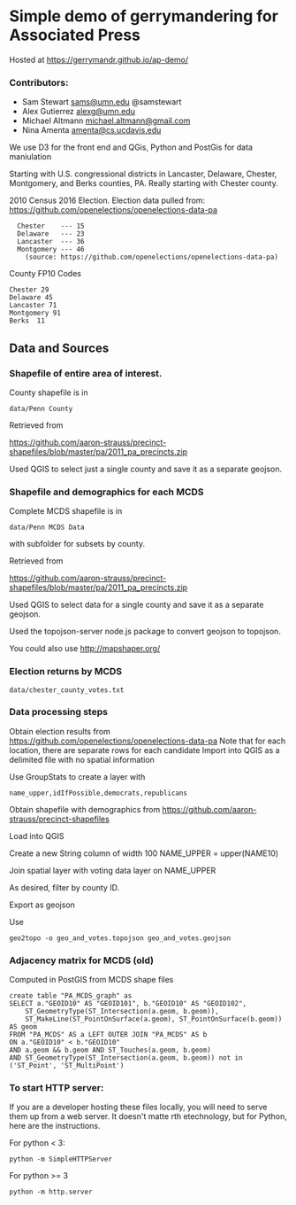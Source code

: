 # Simple demo of gerrymandering for Associated Press

Hosted at https://gerrymandr.github.io/ap-demo/


### Contributors:

* Sam Stewart sams@umn.edu @samstewart
* Alex Gutierrez alexg@umn.edu
* Michael Altmann michael.altmann@gmail.com
* Nina Amenta  amenta@cs.ucdavis.edu

We use D3 for the front end and QGis, Python and PostGis for data maniulation

Starting with U.S. congressional districts in Lancaster, Delaware, Chester, Montgomery, and Berks counties, PA.
  Really starting with Chester county. 
  
  2010 Census
  2016 Election. Election data pulled from: https://github.com/openelections/openelections-data-pa
  
```County code data:
  Chester    --- 15
  Delaware   --- 23
  Lancaster  --- 36
  Montgomery --- 46
    (source: https://github.com/openelections/openelections-data-pa)
```

County FP10 Codes
```
Chester 29
Delaware 45
Lancaster 71
Montgomery 91
Berks  11
```

## Data and Sources

### Shapefile of entire area of interest.
County shapefile is in
```
data/Penn County
```

Retrieved from

https://github.com/aaron-strauss/precinct-shapefiles/blob/master/pa/2011_pa_precincts.zip

Used QGIS to select just a single county and
save it as a separate geojson.


### Shapefile and demographics for each MCDS

Complete MCDS shapefile is in
```
data/Penn MCDS Data
```
with subfolder for subsets by county.

Retrieved from

https://github.com/aaron-strauss/precinct-shapefiles/blob/master/pa/2011_pa_precincts.zip

Used QGIS to select data for a single county and
save it as a separate geojson.

Used the topojson-server node.js package to 
convert geojson to topojson.

You could also use http://mapshaper.org/

### Election returns by MCDS
```
data/chester_county_votes.txt
```

###  Data processing steps

Obtain election results from https://github.com/openelections/openelections-data-pa
Note that for each location, there are separate rows for each candidate
Import into QGIS as a delimited file with no spatial information

Use GroupStats to create a layer with
```
name_upper,idIfPossible,democrats,republicans
```

Obtain shapefile with demographics from
https://github.com/aaron-strauss/precinct-shapefiles

Load into QGIS

Create a new String column of width 100 NAME_UPPER = upper(NAME10)

Join spatial layer with voting data layer on NAME_UPPER

As desired, filter by county ID.

Export as geojson

Use 
```
geo2topo -o geo_and_votes.topojson geo_and_votes.geojson 
```


### Adjacency matrix for MCDS (old)
Computed in PostGIS from MCDS shape files
```
create table "PA_MCDS_graph" as
SELECT a."GEOID10" AS "GEOID101", b."GEOID10" AS "GEOID102",
    ST_GeometryType(ST_Intersection(a.geom, b.geom)),
    ST_MakeLine(ST_PointOnSurface(a.geom), ST_PointOnSurface(b.geom)) AS geom
FROM "PA_MCDS" AS a LEFT OUTER JOIN "PA_MCDS" AS b
ON a."GEOID10" < b."GEOID10"
AND a.geom && b.geom AND ST_Touches(a.geom, b.geom)
AND ST_GeometryType(ST_Intersection(a.geom, b.geom)) not in ('ST_Point', 'ST_MultiPoint')
```


### To start HTTP server:
If you are a developer hosting these files locally, you
will need to serve them up from a web server. It doesn't
matte rth etechnology, but for Python, here are the instructions.

For python < 3:
```
python -m SimpleHTTPServer
```
For python >= 3
```
python -m http.server
```
